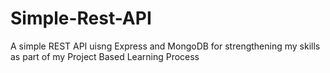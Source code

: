 # Simple-Rest-API
A simple REST API uisng Express and MongoDB for strengthening my skills as part of my Project Based Learning Process
